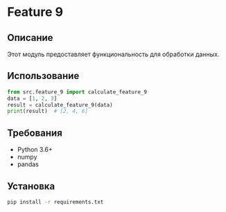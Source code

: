 # Feature 9
## Описание
Этот модуль предоставляет функциональность для обработки данных.
## Использование
```python
from src.feature_9 import calculate_feature_9
data = [1, 2, 3]
result = calculate_feature_9(data)
print(result)  # [2, 4, 6]
```
## Требования
- Python 3.6+
- numpy
- pandas
## Установка
```bash
pip install -r requirements.txt
```